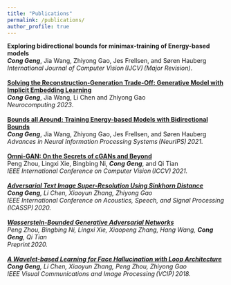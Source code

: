 ```yaml
---
title: "Publications"
permalink: /publications/
author_profile: true
---
```

<b>Exploring bidirectional bounds for minimax-training of Energy-based models</b> <br> 
<i><b>Cong Geng</b></i>, Jia Wang, Zhiyong Gao, Jes Frellsen, and Søren Hauberg<br>
<i>International Journal of Computer Vision&thinsp;(IJCV)&thinsp;(Major Revision)</i>.
<br>
<br>
<b>[Solving the Reconstruction-Generation Trade-Off: Generative Model with Implicit Embedding Learning](https://www.sciencedirect.com/science/article/abs/pii/S0925231223005519)</b> <br> 
<i><b>Cong Geng</b></i>, Jia Wang, Li Chen and Zhiyong Gao<br>
<i>Neurocomputing 2023</i>.
<br>
<br>
<b>[Bounds all Around: Training Energy-based Models with Bidirectional Bounds](https://proceedings.neurips.cc/paper/2021/file/a4d8e2a7e0d0c102339f97716d2fdfb6-Paper.pdf)</b> <br> 
<i><b>Cong Geng</b></i>, Jia Wang, Zhiyong Gao, Jes Frellsen, and Søren Hauberg<br>
<i>Advances in Neural Information Processing Systems&thinsp;(NeurIPS)&thinsp;2021</i>.
<br>
<br>
<b>[Omni-GAN: On the Secrets of cGANs and Beyond](https://openaccess.thecvf.com/content/ICCV2021/papers/Zhou_Omni-GAN_On_the_Secrets_of_cGANs_and_Beyond_ICCV_2021_paper.pdf)</b> <br> 
Peng Zhou, Lingxi Xie, Bingbing Ni, <i><b>Cong Geng</b></i>, and Qi Tian<br>
<i>IEEE International Conference on Computer Vision&thinsp;(ICCV)&thinsp;2021.
<br>
<br>
<b>[Adversarial Text Image Super-Resolution Using Sinkhorn Distance](https://ieeexplore.ieee.org/abstract/document/9054360)</b> <br> 
<i><b>Cong Geng</b></i>, Li Chen, Xiaoyun Zhang, Zhiyong Gao<br>
<i>IEEE International Conference on Acoustics, Speech, and Signal Processing&thinsp;(ICASSP)&thinsp;2020</i>.
<br>
<br>
<b>[Wasserstein-Bounded Generative Adversarial Networks](https://openreview.net/forum?id=BkxgrAVFwH)</b> <br> 
Peng Zhou, Bingbing Ni, Lingxi Xie, Xiaopeng Zhang, Hang Wang, <i><b>Cong Geng</b></i>, Qi Tian<br>
<i>Preprint&thinsp;2020</i>.
<br>
<br>
<b>[A Wavelet-based Learning for Face Hallucination with Loop Architecture](https://ieeexplore.ieee.org/abstract/document/8698709)</b> <br> 
<i><b>Cong Geng</b></i>, Li Chen, Xiaoyun Zhang, Peng Zhou, Zhiyong Gao<br>
<i>IEEE Visual Communications and Image Processing&thinsp;(VCIP)&thinsp;2018</i>.
<br>
<br>


